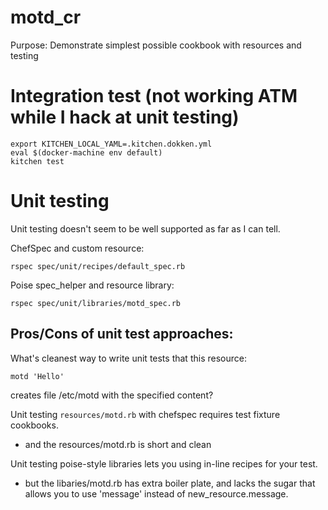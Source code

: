 # motd_cr

Purpose: Demonstrate simplest possible cookbook with resources and testing


# Integration test (not working ATM while I hack at unit testing)

```
export KITCHEN_LOCAL_YAML=.kitchen.dokken.yml
eval $(docker-machine env default)
kitchen test
```

# Unit testing
Unit testing doesn't seem to be well supported as far as I can tell.

ChefSpec and custom resource:
```
rspec spec/unit/recipes/default_spec.rb
```

Poise spec_helper and resource library:
```
rspec spec/unit/libraries/motd_spec.rb
```

## Pros/Cons of unit test approaches:

What's cleanest way to write unit tests that this resource:
```
motd 'Hello'
```
creates file /etc/motd with the specified content?

Unit testing `resources/motd.rb` with chefspec requires test fixture cookbooks.
- and the resources/motd.rb is short and clean

Unit testing poise-style libraries lets you using in-line recipes for your test.
- but the libaries/motd.rb has extra boiler plate, and lacks the sugar that allows you to use 'message' instead of new_resource.message.
